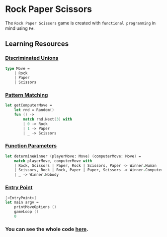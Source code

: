 # Rock Paper Scissors

The `Rock Paper Scissors` game is created with `functional programming` in mind using `F#`.

## Learning Resources

### [Discriminated Unions](https://learn.microsoft.com/en-us/dotnet/fsharp/language-reference/discriminated-unions) 
```fsharp
type Move =
    | Rock 
    | Paper 
    | Scissors
```

### [Pattern Matching](https://learn.microsoft.com/en-us/dotnet/fsharp/language-reference/pattern-matching)
```fsharp
let getComputerMove =
    let rnd = Random()
    fun () ->
        match rnd.Next(3) with
        | 0 -> Rock
        | 1 -> Paper
        | _ -> Scissors
```

### [Function Parameters](https://learn.microsoft.com/en-us/dotnet/fsharp/language-reference/functions/)
```fsharp
let determineWinner (playerMove: Move) (computerMove: Move) =
    match playerMove, computerMove with
    | Rock, Scissors | Paper, Rock | Scissors, Paper -> Winner.Human
    | Scissors, Rock | Rock, Paper | Paper, Scissors -> Winner.Computer
    | _ -> Winner.Nobody
```

### [Entry Point](https://learn.microsoft.com/en-us/dotnet/fsharp/language-reference/functions/entry-point#explicit-entry-point)
```fsharp
[<EntryPoint>]
let main argv =
    printMoveOptions ()
    gameLoop ()
    0
```

### You can see the whole code [here](https://github.com/ondrejsvorc/Rock-Paper-Scissors/blob/main/RockPaperScissors/Program.fs).